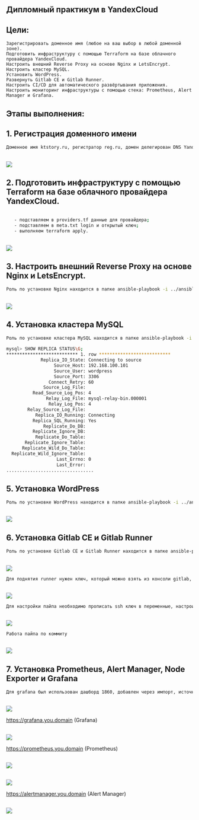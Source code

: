 ## Дипломный практикум в YandexCloud

## Цели:


    Зарегистрировать доменное имя (любое на ваш выбор в любой доменной зоне).
    Подготовить инфраструктуру с помощью Terraform на базе облачного провайдера YandexCloud.
    Настроить внешний Reverse Proxy на основе Nginx и LetsEncrypt.
    Настроить кластер MySQL.
    Установить WordPress.
    Развернуть Gitlab CE и Gitlab Runner.
    Настроить CI/CD для автоматического развёртывания приложения.
    Настроить мониторинг инфраструктуры с помощью стека: Prometheus, Alert Manager и Grafana.

## Этапы выполнения:
## 1. Регистрация доменного имени

```bash
Доменное имя ktstory.ru, регистратор reg.ru, домен делегирован DNS YandexCloud
```
##
![](https://github.com/Alexdev87/diplom/blob/main/domen.png)

## 2. Подготовить инфраструктуру с помощью Terraform на базе облачного провайдера YandexCloud.
```bash

   - подставляем в providers.tf данные для провайдера;
   - подставляем в meta.txt login и открытый ключ;
   - выполняем terraform apply.
```
##
![](https://github.com/Alexdev87/diplom/blob/main/yandex.png)

## 3. Настроить внешний Reverse Proxy на основе Nginx и LetsEncrypt.
```bash
Роль по установке Nginx находится в папке ansible-playbook -i ../ansible/inventory.yml ../ansible/nginx/nginx-letsencrypt.yml. Роль выполнит play по установке nginx, настройке Reverse Proxy и LetsEncrypt. Так же сгенерирует сертификаты с помощью LetsEncrypt для каждой машины, используя tasks
```
##
![](https://github.com/Alexdev87/diplom/blob/main/cert.png)

## 4.  Установка кластера MySQL
```bash
Роль по установке кластера MySQL находится в папке ansible-playbook -i ../ansible/inventory.yml ../ansible/db/db.yml

mysql> SHOW REPLICA STATUS\G;
*************************** 1. row ***************************
             Replica_IO_State: Connecting to source
                  Source_Host: 192.168.100.101
                  Source_User: wordpress
                  Source_Port: 3306
                Connect_Retry: 60
              Source_Log_File:
          Read_Source_Log_Pos: 4
               Relay_Log_File: mysql-relay-bin.000001
                Relay_Log_Pos: 4
        Relay_Source_Log_File:
           Replica_IO_Running: Connecting
          Replica_SQL_Running: Yes
              Replicate_Do_DB:
          Replicate_Ignore_DB:
           Replicate_Do_Table:
       Replicate_Ignore_Table:
      Replicate_Wild_Do_Table:
  Replicate_Wild_Ignore_Table:
                   Last_Errno: 0
                   Last_Error:
................................. 


```
## 5. Установка WordPress
```bash
Роль по установке WordPress находится в папке ansible-playbook -i ../ansible/inventory.yml ../ansible/wordpress/wordpress.yml
```
##
![](https://github.com/Alexdev87/diplom/blob/main/wp.png)

## 6. Установка Gitlab CE и Gitlab Runner
```bash
Роль по установке Gitlab CE и Gitlab Runner находится в папке ansible-playbook -i ../ansible/inventory.yml ../ansible/gitlab/gitlab.yml
```
##
![](https://github.com/Alexdev87/diplom/blob/main/gitlab.png)

```bash
Для поднятия runner нужен ключ, который можно взять из консоли gitlab, далее добавить default значения для корректной отработки роли.
```
##
![](https://github.com/Alexdev87/diplom/blob/main/runner2.png)

```bash
Для настройки пайпа необходимо прописать ssh ключ в переменные, настроить job
```
##
![](https://github.com/Alexdev87/diplom/blob/main/variable.png)

```bash
Работа пайпа по коммиту
```
##
![](https://github.com/Alexdev87/diplom/blob/main/pipelones.png)

## 7. Установка Prometheus, Alert Manager, Node Exporter и Grafana
```bash
Для grafana был использован дашборд 1860, добавлен через импорт, источник определен prometheus
```
##
![](https://github.com/Alexdev87/diplom/blob/main/grafana.png)

https://grafana.you.domain (Grafana)
##
![](https://github.com/Alexdev87/diplom/blob/main/grafana1.png)

https://prometheus.you.domain (Prometheus)
##
![](https://github.com/Alexdev87/diplom/blob/main/prometheusstart.png)
##
![](https://github.com/Alexdev87/diplom/blob/main/prometheus.png)

https://alertmanager.you.domain (Alert Manager)
##
![](https://github.com/Alexdev87/diplom/blob/main/alertmanager.png)










